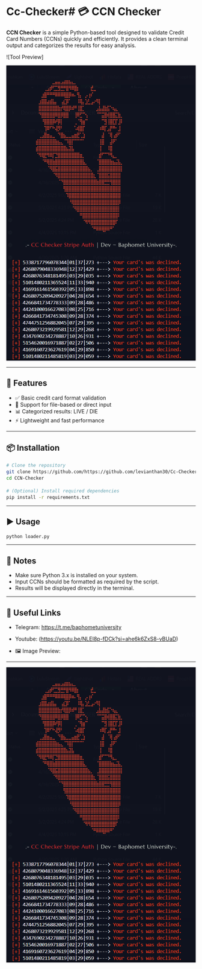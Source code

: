 # Cc-Checker# 💳 CCN Checker

**CCN Checker** is a simple Python-based tool designed to validate Credit Card Numbers (CCNs) quickly and efficiently. It provides a clean terminal output and categorizes the results for easy analysis.

![Tool Preview]

![index.png](https://github.com/levianthan30/Cc-Checker/blob/main/index.png)

---

## 🔧 Features

- ✅ Basic credit card format validation
- 📄 Support for file-based or direct input
- 📊 Categorized results: LIVE / DIE
- ⚡ Lightweight and fast performance

---

## 📦 Installation

```bash
# Clone the repository
git clone https://github.com/https://github.com/levianthan30/Cc-Checker
cd CCN-Checker

# (Optional) Install required dependencies
pip install -r requirements.txt
```

---

## ▶️ Usage

```bash
python loader.py
```

---

## 📝 Notes

- Make sure Python 3.x is installed on your system.
- Input CCNs should be formatted as required by the script.
- Results will be displayed directly in the terminal.

---

## 🔗 Useful Links

- Telegram: https://t.me/baphometuniversity
- Youtube: (https://youtu.be/NLEI8p-fDCk?si=ahe6k6ZxS8-vBUaD)

- 🖼️ Image Preview: 
---
 ![index.png](https://github.com/levianthan30/Cc-Checker/blob/main/index.png)
